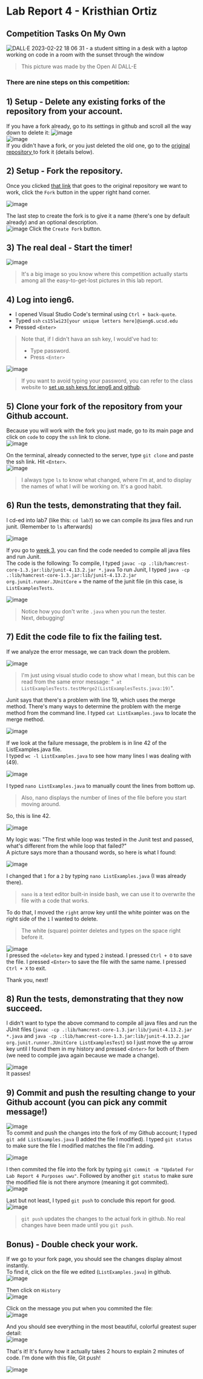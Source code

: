 # Lab Report 4 - Kristhian Ortiz
## Competition Tasks On My Own
![DALL·E 2023-02-22 18 06 31 - a student sitting in a desk with a laptop working on code in a room with the sunset through the window](https://user-images.githubusercontent.com/122419405/221385926-139309c1-c5c0-4fc8-b7ed-007e5560b9a9.png)  
> This picture was made by the Open AI DALL-E

### There are nine steps on this competition:  

## 1) Setup - Delete any existing forks of the repository from your account.  
If you have a fork already, go to its settings in github and scroll all the way down to delete it:
![image](https://user-images.githubusercontent.com/122419405/220795828-09b36163-aa98-4582-847e-803a14accb0e.png)  
![image](https://user-images.githubusercontent.com/122419405/220795947-e3555972-7136-4fb2-9ddc-cec8deb48a20.png)  
If you didn't have a fork, or you just deleted the old one, go to the [original repository ](https://github.com/ucsd-cse15l-w23/lab7) to fork it (details below).  

## 2) Setup - Fork the repository.   
Once you clicked [that link](https://github.com/ucsd-cse15l-w23/lab7) that goes to the original repository we want to work, click the `Fork` button in the upper right hand corner.  

![image](https://user-images.githubusercontent.com/122419405/221386285-38ec0078-a659-4b80-96c4-ff574b7ca982.png)  

The last step to create the fork is to give it a name (there's one by default already) and an optional description.  
![image](https://user-images.githubusercontent.com/122419405/221386407-1b86d5b0-ffff-49bc-9436-04fc8e3290c5.png)
Click the `Create Fork` button.

## 3) The real deal - Start the timer!  
![image](https://user-images.githubusercontent.com/122419405/221386475-7ef3c06c-74a2-408f-a58e-348531349398.png)  
> It's a big image so you know where this competition actually starts among all the easy-to-get-lost pictures in this lab report.

## 4) Log into ieng6.   
- I opened Visual Studio Code's terminal using `Ctrl + back-quote`. 
- Typed `ssh` `cs15lwi23[your unique letters here]@ieng6.ucsd.edu` 
- Pressed `<Enter>`  
> Note that, if I didn't hava an ssh key, I would've had to:
> - Type password.
> - Press `<Enter>`  

![image](https://user-images.githubusercontent.com/122419405/221389682-8ade15fb-6975-4b92-97d5-d6e1d110214f.png)  

> If you want to avoid typing your password, you can refer to the class website to [set up ssh keys for ieng6 and github](https://ucsd-cse15l-w23.github.io/week/week7/#:~:text=Command%2DLine%20Setup-,Generating%20SSH%20Keys%20for%20ieng6,-With%20the%20setup).  

## 5) Clone your fork of the repository from your Github account.   
Because you will work with the fork you just made, go to its main page and click on `code` to copy the `ssh` link to clone.  
![image](https://user-images.githubusercontent.com/122419405/221386972-614837d4-8bf3-4158-8467-4123d5ba6689.png)  

On the terminal, already connected to the server, type `git clone` and paste the ssh link. Hit `<Enter>`.  
![image](https://user-images.githubusercontent.com/122419405/221387045-7d9dbdae-60fd-42bd-b0c3-6b8c858fd136.png)  
> I always type `ls` to know what changed, where I'm at, and to display the names of what I will be working on. It's a good habit.  

## 6) Run the tests, demonstrating that they fail.   
I cd-ed into lab7 (like this: `cd lab7`) so we can compile its java files and run junit. (Remember to `ls` afterwards)  

![image](https://user-images.githubusercontent.com/122419405/221387196-00007ddf-ea2b-40a6-ae56-20a475582811.png)   

If you go to [week 3](https://ucsd-cse15l-w23.github.io/week/week3/#:~:text=you%20run%20them%3A-,MAC%20USERS%3A,-local%20%24%20javac%20%2Dcp), you can find the code needed to compile all java files and run Junit.  
The code is the following: 
To compile, I typed `javac -cp .:lib/hamcrest-core-1.3.jar:lib/junit-4.13.2.jar *.java`
To run Junit, I typed `java -cp .:lib/hamcrest-core-1.3.jar:lib/junit-4.13.2.jar org.junit.runner.JUnitCore` + the name of the junit file (in this case, is `ListExamplesTests`.

![image](https://user-images.githubusercontent.com/122419405/221387385-e86a9a65-b005-4cfb-931f-7f9f15698661.png)  
> Notice how you don't write `.java` when you run the tester.  
Next, debugging!

## 7) Edit the code file to fix the failing test.  
If we analyze the error message, we can track down the problem.  

![image](https://user-images.githubusercontent.com/122419405/221387634-6fc24e27-36ee-4d8a-b103-97a4e9491b3e.png)  
> I'm just using visual studio code to show what I mean, but this can be read from the same error message: "` at ListExamplesTests.testMerge2(ListExamplesTests.java:19)`".  

Junit says that there's a problem with line 19, which uses the merge method.
There's many ways to determine the problem with the merge method from the command line.
I typed `cat ListExamples.java` to locate the merge method.  

![image](https://user-images.githubusercontent.com/122419405/221387859-eb2f7671-c9c1-4867-b53a-3674c6fa2dbe.png)   

If we look at the failure message, the problem is in line 42 of the ListExamples.java file.  
I typed `wc -l ListExamples.java` to see how many lines I was dealing with (49).  

![image](https://user-images.githubusercontent.com/122419405/221388009-7a44d241-98fb-4435-8c2e-5cb84d2f4b37.png)  

I typed `nano ListExamples.java` to manually count the lines from bottom up.
> Also, nano displays the number of lines of the file before you start moving around.  

So, this is line 42.  

![image](https://user-images.githubusercontent.com/122419405/221388092-aa9cbd21-cced-463d-b2c8-bf4ab34a9729.png)  

My logic was: "The first while loop was tested in the Junit test and passed, what's different from the while loop that failed?"  
A picture says more than a thousand words, so here is what I found:  

![image](https://user-images.githubusercontent.com/122419405/221388151-0a6bea6e-1089-40f0-b385-fdd13927ea75.png)  

I changed that `1` for a `2` by typing `nano ListExamples.java` (I was already there).  
> `nano` is a text editor built-in inside bash, we can use it to overwrite the file with a code that works.  

To do that, I moved the `right` arrow key until the white pointer was on the right side of the `1` I wanted to delete.  
> The white (square) pointer deletes and types on the space right before it.  

![image](https://user-images.githubusercontent.com/122419405/221388264-2e374cb5-1a19-4c56-81bc-68dc3a95bd4f.png)  
I pressed the `<delete>` key and typed `2` instead.
I pressed `Ctrl + O` to save the file.
I pressed `<Enter>` to save the file with the same name.
I pressed `Ctrl + X` to exit.

Thank you, next!

## 8) Run the tests, demonstrating that they now succeed.  
I didn't want to type the above command to compile all java files and run the JUnit files (`javac -cp .:lib/hamcrest-core-1.3.jar:lib/junit-4.13.2.jar *.java` and `java -cp .:lib/hamcrest-core-1.3.jar:lib/junit-4.13.2.jar org.junit.runner.JUnitCore ListExamplesTest`) so I just move the `up` arrow key until I found them in my history and pressed `<Enter>` for both of them (we need to compile java again because we made a change).  

![image](https://user-images.githubusercontent.com/122419405/221388691-14819aad-c77f-4783-a8d9-41bb09883362.png)  
It passes!  

## 9) Commit and push the resulting change to your Github account (you can pick any commit message!)  
![image](https://user-images.githubusercontent.com/122419405/221388929-d538c24d-1479-4a3f-b515-ffe7af628286.png)  
To commit and push the changes into the fork of my Github account;
I typed `git add ListExamples.java` (I added the file I modified).
I typed `git status` to make sure the file I modified matches the file I'm adding.  

![image](https://user-images.githubusercontent.com/122419405/221389003-0cc9e756-e758-4bb4-8e1e-f95037bef560.png)  

I then commited the file into the fork by typing `git commit -m "Updated For Lab Report 4 Purposes uwu"`.
Followed by another `git status` to make sure the modified file is not there anymore (meaning it got commited).  
![image](https://user-images.githubusercontent.com/122419405/221389119-b786ec97-c55f-417b-84b1-5cccc91aa34e.png)  

Last but not least, I typed `git push` to conclude this report for good.  
![image](https://user-images.githubusercontent.com/122419405/221389246-0628c06b-9a43-4637-aa95-539fadf09d48.png)  
> `git push` updates the changes to the actual fork in github. No real changes have been made until you `git push`.  

## Bonus) - Double check your work.
If we go to your fork page, you should see the changes display almost instantly.  
To find it, click on the file we edited (`ListExamples.java`) in github.  
![image](https://user-images.githubusercontent.com/122419405/221389318-85a5711c-d4f8-4a52-b161-0ac4bb093fb4.png)  

Then click on `History`  
![image](https://user-images.githubusercontent.com/122419405/221389348-440e9fc1-56cc-4abf-8f43-a3b5127a76c2.png)  

Click on the message you put when you commited the file:  
![image](https://user-images.githubusercontent.com/122419405/221389372-496346b7-5655-4e0a-a100-fdf43874dbdf.png)  

And you should see everything in the most beautiful, colorful greatest super detail:  
![image](https://user-images.githubusercontent.com/122419405/221389399-3cb314a9-691b-481d-b8a2-623ce959eb72.png)  

That's it! It's funny how it actually takes 2 hours to explain 2 minutes of code. 
I'm done with this file, Git push!

![image](https://user-images.githubusercontent.com/122419405/221389539-fa3af41e-244e-457d-b93a-803db9517ffe.png)
